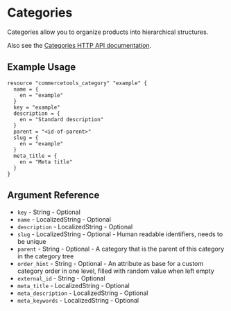 # Categories

Categories allow you to organize products into hierarchical structures.

Also see the [Categories HTTP API documentation](https://docs.commercetools.com/api/projects/categories).

## Example Usage

```hcl
resource "commercetools_category" "example" {
  name = {
    en = "example"
  }
  key = "example"
  description = {
    en = "Standard description"
  }
  parent = "<id-of-parent>"
  slug = {
    en = "example"
  }
  meta_title = {
    en = "Meta title"
  }
}
```

## Argument Reference
* `key` - String - Optional
* `name` - LocalizedString - Optional
* `description` - LocalizedString - Optional
* `slug` - LocalizedString - Optional - Human readable identifiers, needs to be unique
* `parent` - String - Optional - A category that is the parent of this category in the category tree
* `order_hint` -  String - Optional - An attribute as base for a custom category order in one level, filled with random value when left empty
* `external_id` - String - Optional
* `meta_title` - LocalizedString - Optional
* `meta_description` - LocalizedString - Optional
* `meta_keywords` - LocalizedString - Optional
